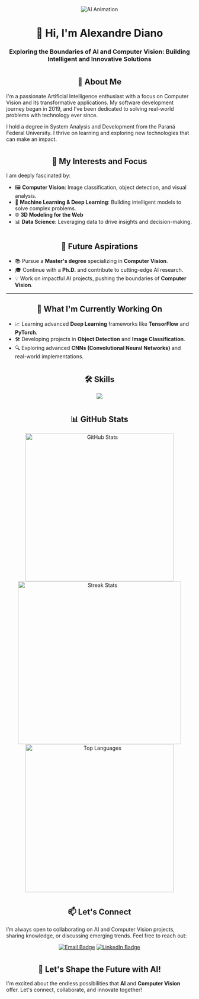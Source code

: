 <div align="center">    
    
<img src="https://user-images.githubusercontent.com/70382532/138322189-2db8df52-9dcb-40a0-88a8-c365466bd33d.gif" alt="AI Animation">

# 👋 Hi, I'm Alexandre Diano  
### Exploring the Boundaries of AI and Computer Vision: Building Intelligent and Innovative Solutions  

<h1></h1>

</div>

<div align="center">

## 🧠 About Me  
</div>

I'm a passionate Artificial Intelligence enthusiast with a focus on Computer Vision and its transformative applications. My software development journey began in 2019, and I’ve been dedicated to solving real-world problems with technology ever since.

I hold a degree in System Analysis and Development from the Paraná Federal University. I thrive on learning and exploring new technologies that can make an impact.
<h1></h1>

<div align="center">

## 🚀 My Interests and Focus  
</div>

I am deeply fascinated by:  
- 🖼️ **Computer Vision**: Image classification, object detection, and visual analysis.  
- 🧠 **Machine Learning & Deep Learning**: Building intelligent models to solve complex problems.  
- 🌐 **3D Modeling for the Web**  
- 📊 **Data Science**: Leveraging data to drive insights and decision-making.  

<h1></h1>

<div align="center">

## 🎯 Future Aspirations  
</div>

- 📚 Pursue a **Master's degree** specializing in **Computer Vision**.  
- 🎓 Continue with a **Ph.D.** and contribute to cutting-edge AI research.  
- 💡 Work on impactful AI projects, pushing the boundaries of **Computer Vision**.  

---

<div align="center">

## 🔨 What I'm Currently Working On  
</div>

- 📈 Learning advanced **Deep Learning** frameworks like **TensorFlow** and **PyTorch**.  
- 🛠️ Developing projects in **Object Detection** and **Image Classification**.  
- 🔍 Exploring advanced **CNNs (Convolutional Neural Networks)** and real-world implementations.  

<h1></h1>

<div align="center">

## 🛠️ Skills  
</div>

<p align="center">
  <img src="https://skillicons.dev/icons?i=python,tensorflow,pytorch,opencv,js,ts,react,nextjs,nodejs,docker,linux,git,postgresql,mongodb,cypress" />
</p>

<h1></h1>

<div align="center">

## 📊 GitHub Stats  
</div>

<p align="center">
  <img width="400px" src="https://github-readme-stats.vercel.app/api?username=alexandrediano&show_icons=true&count_private=true&title_color=ec4899&text_color=ffffff&icon_color=ec4899&bg_color=0f172a&hide_border=true" alt="GitHub Stats" />
  <img width="440px" src="https://github-readme-streak-stats.herokuapp.com/?user=alexandrediano&stroke=ffffff&background=0f172a&ring=ec4899&fire=ec4899&currStreakNum=ffffff&currStreakLabel=ec4899&sideNums=ffffff&sideLabels=ffffff&dates=ffffff&hide_border=true" alt="Streak Stats" />
  <br/>
  <img width="400px" src="https://github-readme-stats.vercel.app/api/top-langs?username=alexandrediano&title_color=ec4899&text_color=ffffff&icon_color=ec4899&bg_color=0f172a&hide_border=true&layout=compact" alt="Top Languages" />
</p>  

<h1></h1>

<div align="center">

## 📫 Let's Connect  
</div>

I’m always open to collaborating on AI and Computer Vision projects, sharing knowledge, or discussing emerging trends. Feel free to reach out:  

<p align="center">
  <a href="mailto:diano.contact@gmail.com"><img src="https://img.shields.io/badge/Email-diano.contact%40gmail.com-red?style=for-the-badge&logo=gmail&logoColor=white" alt="Email Badge"></a>
  <a href="https://linkedin.com/in/alexandre-diano" target="_blank">
    <img src="https://img.shields.io/badge/LinkedIn-Alexandre%20Diano-blue?style=for-the-badge&logo=linkedin&logoColor=white" alt="LinkedIn Badge">
  </a>
</p>

<h1></h1>

<div align="center">

## 🌟 Let's Shape the Future with AI!  
</div>

I'm excited about the endless possibilities that **AI** and **Computer Vision** offer. Let's connect, collaborate, and innovate together!

<h1></h1>
